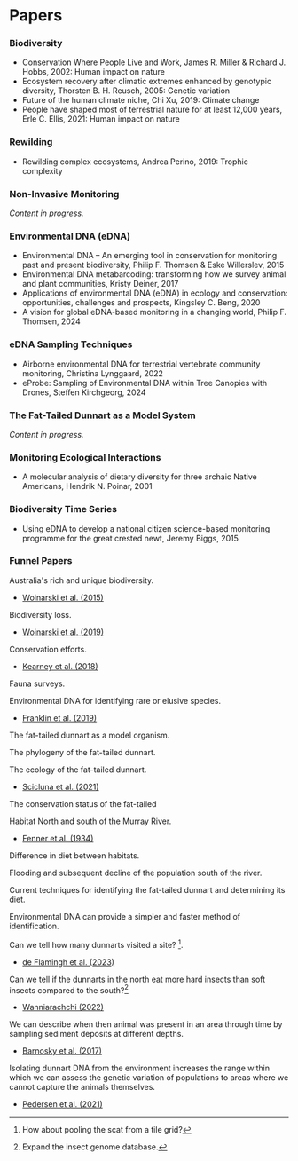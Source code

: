 # Papers

### Biodiversity

* Conservation Where People Live and Work, James R. Miller & Richard J. Hobbs, 2002: Human impact on nature
* Ecosystem recovery after climatic extremes enhanced by genotypic diversity, Thorsten B. H. Reusch, 2005: Genetic variation
* Future of the human climate niche, Chi Xu, 2019: Climate change
* People have shaped most of terrestrial nature for at least 12,000 years, Erle C. Ellis, 2021: Human impact on nature

### Rewilding

* Rewilding complex ecosystems, Andrea Perino, 2019: Trophic complexity

### Non-Invasive Monitoring
*Content in progress.*

### Environmental DNA (eDNA)

* Environmental DNA – An emerging tool in conservation for monitoring past and present biodiversity, Philip F. Thomsen & Eske Willerslev, 2015
* Environmental DNA metabarcoding: transforming how we survey animal and plant communities, Kristy Deiner, 2017
* Applications of environmental DNA (eDNA) in ecology and conservation: opportunities, challenges and prospects, Kingsley C. Beng, 2020
* A vision for global eDNA-based monitoring in a changing world, Philip F. Thomsen, 2024

### eDNA Sampling Techniques

* Airborne environmental DNA for terrestrial vertebrate community monitoring, Christina Lynggaard, 2022
* eProbe: Sampling of Environmental DNA within Tree Canopies with Drones, Steffen Kirchgeorg, 2024

### The Fat-Tailed Dunnart as a Model System
*Content in progress.*

### Monitoring Ecological Interactions

* A molecular analysis of dietary diversity for three archaic Native Americans, Hendrik N. Poinar, 2001

### Biodiversity Time Series

* Using eDNA to develop a national citizen science-based monitoring programme for the great crested newt, Jeremy Biggs, 2015

### Funnel Papers

Australia's rich and unique biodiversity.
- [Woinarski et al. (2015)](https://doi.org/10.1073/pnas.1417301112)

Biodiversity loss.
- [Woinarski et al. (2019)](https://doi.org/10.1016/j.biocon.2019.108261)

Conservation efforts.

- [Kearney et al. (2018)](https://doi.org/10.1017/S0030605317001739)

Fauna surveys.

Environmental DNA for identifying rare or elusive species.

- [Franklin et al. (2019)](https://doi.org/10.1016/j.biocon.2018.11.006)

The fat-tailed dunnart as a model organism.


The phylogeny of the fat-tailed dunnart.


The ecology of the fat-tailed dunnart.

- [Scicluna et al. (2021)](https://doi.org/10.1071/ZO21014)

The conservation status of the fat-tailed

Habitat North and south of the Murray River.

- [Fenner et al. (1934)](https://doi.org/10.2307/209495)

Difference in diet between habitats.

Flooding and subsequent decline of the population south of the river.

Current techniques for identifying the fat-tailed dunnart and determining its diet.

Environmental DNA can provide a simpler and faster method of identification.

Can we tell how many dunnarts visited a site? [^1].

- [de Flamingh et al. (2023)](https://doi.org/10.3389/fgene.2022.1021004)

Can we tell if the dunnarts in the north eat more hard insects than soft insects compared to the south?[^2]

- [Wanniarachchi (2022)](https://doi.org/10.1002/ece3.9457)

We can describe when then animal was present in an area through time by sampling sediment deposits at different depths.

- [Barnosky et al. (2017)](https://doi.org/10.1126/science.aah4787)

Isolating dunnart DNA from the environment increases the range within which we can assess the genetic variation of populations to areas where we cannot capture the animals themselves.

- [Pedersen et al. (2021)](https://doi.org/10.1016/j.cub.2021.04.027)

[^1]: How about pooling the scat from a tile grid?
[^2]: Expand the insect genome database.